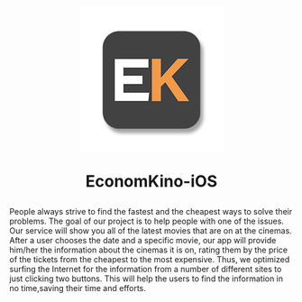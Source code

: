 <h1 align="center">
  <img src="./Demo/IconDemo.png">
  <p>EconomKino-iOS</p>
</h1>

People always strive to find the fastest and the cheapest ways to solve their problems. The goal of our project is to help people with one of the issues. Our service will show you all of the latest movies that are on at the cinemas. After a user chooses the date and a specific movie, our app will provide him/her the information about the cinemas it is on, rating them by the price of the tickets from the cheapest to the most expensive. Thus, we optimized surfing the Internet for the information from a number of different sites to just clicking two buttons. This will help the users to find the information in no time,saving their time and efforts.
